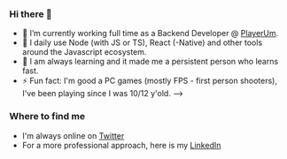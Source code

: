 ### Hi there 👋

- 🔭 I’m currently working full time as a Backend Developer @ [PlayerUm](https://www.playerum.com.br).
- 🌱 I daily use Node (with JS or TS), React (-Native) and other tools around the Javascript ecosystem.
- 👯 I am always learning and it made me a persistent person who learns fast.
- ⚡ Fun fact: I'm good a PC games (mostly FPS - first person shooters), I've been playing since I was 10/12 y'old.
--> 

### Where to find me

- I'm always online on [Twitter](https://twitter.com/johnhashed)
- For a more professional approach, here is my [LinkedIn](https://www.linkedin.com/in/jonathangaldinodev/)

